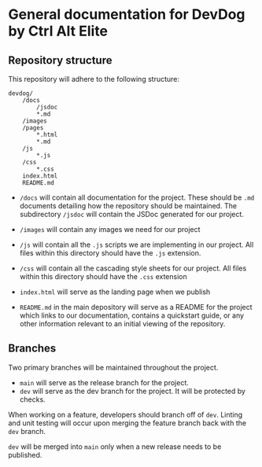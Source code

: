 # General documentation for DevDog by Ctrl Alt Elite

## Repository structure
This repository will adhere to the following structure:
```
devdog/
    /docs
        /jsdoc
        *.md
    /images
    /pages
        *.html
        *.md
    /js
        *.js
    /css
        *.css
    index.html
    README.md
```
- `/docs` will contain all documentation for the project. These should be `.md` documents detailing how the repository should be maintained. The subdirectory `/jsdoc` will contain the JSDoc generated for our project.
- `/images` will contain any images we need for our project
- `/js` will contain all the `.js` scripts we are implementing in our project. All files within this directory should have the `.js` extension.
- `/css` will contain all the cascading style sheets for our project. All files within this directory should have the `.css` extension

- `index.html` will serve as the landing page when we publish
- `README.md` in the main depository will serve as a README for the project which links to our documentation, contains a quickstart guide, or any other information relevant to an initial viewing of the repository.


## Branches
Two primary branches will be maintained throughout the project.
- `main` will serve as the release branch for the project.
- `dev` will serve as the dev branch for the project. It will be protected by checks.

When working on a feature, developers should branch off of `dev`. Linting and unit testing will occur upon merging the feature branch back with the `dev` branch.

`dev` will be merged into `main` only when a new release needs to be published.